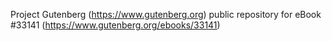 Project Gutenberg (https://www.gutenberg.org) public repository for eBook #33141 (https://www.gutenberg.org/ebooks/33141)
